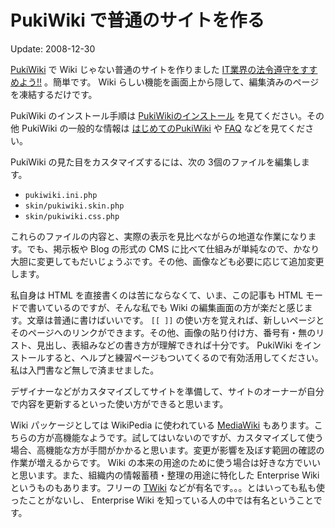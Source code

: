 PukiWiki で普通のサイトを作る
=====

Update: 2008-12-30



[PukiWiki](http://pukiwiki.sourceforge.jp/) で Wiki じゃない普通のサイトを作りました [IT業界の法令遵守をすすめよう!!](http://www.union-net.or.jp/compliance/) 。簡単です。 Wiki らしい機能を画面上から隠して、編集済みのページを凍結するだけです。



PukiWiki のインストール手順は [PukiWikiのインストール](http://pukiwiki.sourceforge.jp/?PukiWiki%2FInstall) を見てください。その他 PukiWiki の一般的な情報は [はじめてのPukiWiki](http://pukiwiki.sourceforge.jp/?%E3%81%AF%E3%81%98%E3%82%81%E3%81%A6%E3%81%AEPukiWiki) や [FAQ](http://pukiwiki.sourceforge.jp/?FAQ) などを見てください。



PukiWiki の見た目をカスタマイズするには、次の 3個のファイルを編集します。



- `pukiwiki.ini.php`
- `skin/pukiwiki.skin.php`
- `skin/pukiwiki.css.php`



これらのファイルの内容と、実際の表示を見比べながらの地道な作業になります。でも、掲示板や Blog の形式の CMS に比べて仕組みが単純なので、かなり大胆に変更してもだいじょうぶです。その他、画像なども必要に応じて追加変更します。



私自身は HTML を直接書くのは苦にならなくて、いま、この記事も HTML モードで書いているのですが、そんな私でも Wiki の編集画面の方が楽だと感じます。文章は普通に書けばいいです。 `[[ ]]` の使い方を覚えれば、新しいページとそのページへのリンクができます。その他、画像の貼り付け方、番号有・無のリスト、見出し、表組みなどの書き方が理解できれば十分です。 PukiWiki をインストールすると、ヘルプと練習ページもついてくるので有効活用してください。私は入門書など無しで済ませました。



デザイナーなどがカスタマイズしてサイトを準備して、サイトのオーナーが自分で内容を更新するといった使い方ができると思います。



Wiki パッケージとしては WikiPedia に使われている [MediaWiki](http://www.mediawiki.org/wiki/MediaWiki/ja) もあります。こちらの方が高機能なようです。試してはいないのですが、カスタマイズして使う場合、高機能な方が手間がかかると思います。変更が影響を及ぼす範囲の確認の作業が増えるからです。 Wiki の本来の用途のために使う場合は好きな方でいいと思います。また、組織内の情報蓄積・整理の用途に特化した Enterprise Wiki というものもあります。フリーの [TWiki](http://twiki.org/) などが有名です。。。とはいっても私も使ったことがないし、 Enterprise Wiki を知っている人の中では有名ということです。

